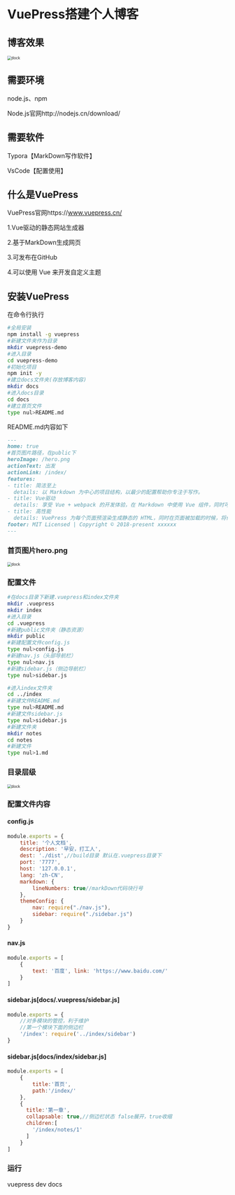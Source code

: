 # VuePress搭建个人博客

## 博客效果

<img :src="$withBase('/img/image-20201123153101658.png')" alt="dock" style="zoom:60%;">

## 需要环境

node.js、npm

Node.js官网http://nodejs.cn/download/

## 需要软件

Typora【MarkDown写作软件】

VsCode【配置使用】

## 什么是VuePress

VuePress官网https://www.vuepress.cn/

1.Vue驱动的静态网站生成器

2.基于MarkDown生成网页

3.可发布在GitHub

4.可以使用 Vue 来开发自定义主题

## 安装VuePress

在命令行执行

```bash
#全局安装
npm install -g vuepress
#新建文件夹作为目录
mkdir vuepress-demo
#进入目录
cd vuepress-demo
#初始化项目
npm init -y
#建立docs文件夹(存放博客内容)
mkdir docs
#进入docs目录
cd docs
#建立首页文件
type nul>README.md
```

README.md内容如下

```markdown
---
home: true
#首页图片路径，在public下
heroImage: /hero.png
actionText: 出发
actionLink: /index/
features:
- title: 简洁至上
  details: 以 Markdown 为中心的项目结构，以最少的配置帮助你专注于写作。
- title: Vue驱动
  details: 享受 Vue + webpack 的开发体验，在 Markdown 中使用 Vue 组件，同时可以使用 Vue 来开发自定义主题。
- title: 高性能
  details: VuePress 为每个页面预渲染生成静态的 HTML，同时在页面被加载的时候，将作为 SPA 运行。
footer: MIT Licensed | Copyright © 2018-present xxxxxx
---
```

### 首页图片hero.png

<img :src="$withBase('/img/hero.png')" alt="dock" style="zoom:60%;">

### 配置文件

```bash
#在docs目录下新建.vuepress和index文件夹
mkdir .vuepress
mkdir index
#进入目录
cd .vuepress
#新建public文件夹（静态资源）
mkdir public
#新建配置文件config.js
type nul>config.js
#新建nav.js（头部导航栏）
type nul>nav.js
#新建sidebar.js（侧边导航栏）
type nul>sidebar.js

#进入index文件夹
cd ../index
#新建文件README.md
type nul>README.md
#新建文件sidebar.js
type nul>sidebar.js
#新建文件夹
mkdir notes
cd notes
#新建文件
type nul>1.md
```

### 目录层级

<img :src="$withBase('/img/image-20201123152917145.png')" alt="dock" style="zoom:60%;">

### 配置文件内容

#### config.js

```javascript
module.exports = {
    title: '个人文档',
    description: '早安，打工人',
    dest: './dist',//build目录 默认在.vuepress目录下
    port: '7777',
    host: '127.0.0.1',
    lang: 'zh-CN', 
    markdown: {
        lineNumbers: true//markDown代码块行号
    },
    themeConfig: {
        nav: require("./nav.js"),
        sidebar: require("./sidebar.js")
    }
}
```

#### nav.js

```javascript
module.exports = [
    {
        text: '百度', link: 'https://www.baidu.com/'
    }
]
```

#### sidebar.js[docs/.vuepress/sidebar.js]

```javascript
module.exports = {
	//对多模块的管控，利于维护
	//第一个模块下面的侧边栏
	'/index': require('../index/sidebar')
}
```

#### sidebar.js[docs/index/sidebar.js]

```javascript
module.exports = [
	{
		title:'首页',
		path:'/index/'
	},
	{
	  title:'第一章',
	  collapsable: true,//侧边栏状态 false展开，true收缩
	  children:[
		'/index/notes/1'
	  ]
	}
]
```

### 运行

vuepress dev docs

